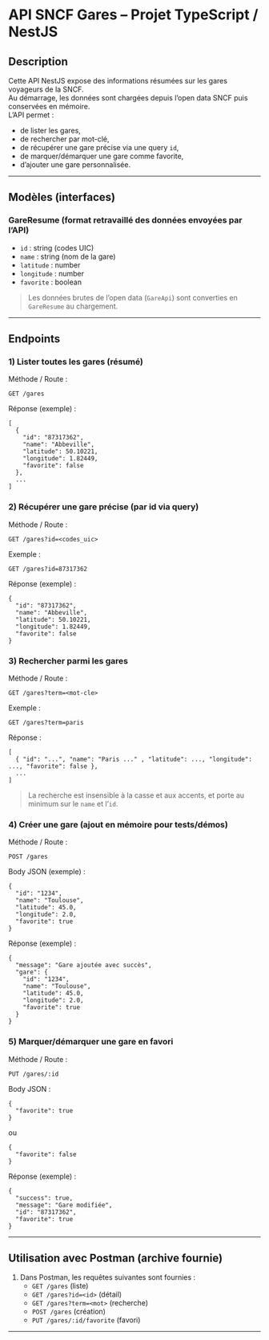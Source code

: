 # API SNCF Gares – Projet TypeScript / NestJS

## Description
Cette API NestJS expose des informations résumées sur les gares voyageurs de la SNCF.  
Au démarrage, les données sont chargées depuis l’open data SNCF puis conservées en mémoire.  
L’API permet :
- de lister les gares,
- de rechercher par mot-clé,
- de récupérer une gare précise via une query `id`,
- de marquer/démarquer une gare comme favorite,
- d’ajouter une gare personnalisée.

---

## Modèles (interfaces)

### GareResume (format retravaillé des données envoyées par l’API)
- `id` : string (codes UIC)
- `name` : string (nom de la gare)
- `latitude` : number
- `longitude` : number
- `favorite` : boolean

> Les données brutes de l’open data (`GareApi`) sont converties en `GareResume` au chargement.

---

## Endpoints

### 1) Lister toutes les gares (résumé)
Méthode / Route :

    GET /gares

Réponse (exemple) :

    [
      {
        "id": "87317362",
        "name": "Abbeville",
        "latitude": 50.10221,
        "longitude": 1.82449,
        "favorite": false
      },
      ...
    ]

### 2) Récupérer une gare précise (par id via query)
Méthode / Route :

    GET /gares?id=<codes_uic>

Exemple :

    GET /gares?id=87317362

Réponse (exemple) :

    {
      "id": "87317362",
      "name": "Abbeville",
      "latitude": 50.10221,
      "longitude": 1.82449,
      "favorite": false
    }

### 3) Rechercher parmi les gares
Méthode / Route :

    GET /gares?term=<mot-cle>

Exemple :

    GET /gares?term=paris

Réponse :

    [
      { "id": "...", "name": "Paris ..." , "latitude": ..., "longitude": ..., "favorite": false },
      ...
    ]

> La recherche est insensible à la casse et aux accents, et porte au minimum sur le `name` et l’`id`.

### 4) Créer une gare (ajout en mémoire pour tests/démos)
Méthode / Route :

    POST /gares

Body JSON (exemple) :

    {
      "id": "1234",
      "name": "Toulouse",
      "latitude": 45.0,
      "longitude": 2.0,
      "favorite": true
    }

Réponse (exemple) :

    {
      "message": "Gare ajoutée avec succès",
      "gare": {
        "id": "1234",
        "name": "Toulouse",
        "latitude": 45.0,
        "longitude": 2.0,
        "favorite": true
      }
    }

### 5) Marquer/démarquer une gare en favori
Méthode / Route :

    PUT /gares/:id

Body JSON :

    {
      "favorite": true
    }

ou

    {
      "favorite": false
    }

Réponse (exemple) :

    {
      "success": true,
      "message": "Gare modifiée",
      "id": "87317362",
      "favorite": true
    }

---

## Utilisation avec Postman (archive fournie)

1) Dans Postman, les requêtes suivantes sont fournies :
    - `GET /gares` (liste)
    - `GET /gares?id=<id>` (détail)
    - `GET /gares?term=<mot>` (recherche)
    - `POST /gares` (création)
    - `PUT /gares/:id/favorite` (favori)

---